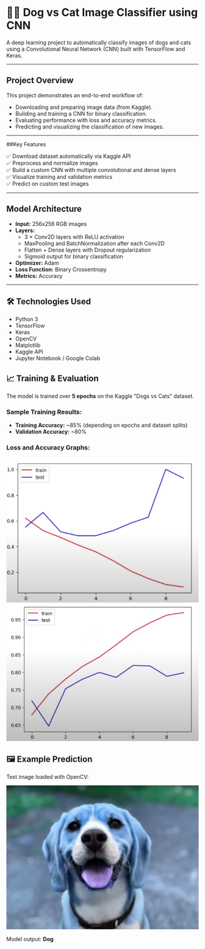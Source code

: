 # 🐶🐱 Dog vs Cat Image Classifier using CNN

A deep learning project to automatically classify images of dogs and cats using a Convolutional Neural Network (CNN) built with TensorFlow and Keras.

---

## Project Overview

This project demonstrates an end-to-end workflow of:

- Downloading and preparing image data (from Kaggle).
- Building and training a CNN for binary classification.
- Evaluating performance with loss and accuracy metrics.
- Predicting and visualizing the classification of new images.

---

##Key Features

✅ Download dataset automatically via Kaggle API  
✅ Preprocess and normalize images  
✅ Build a custom CNN with multiple convolutional and dense layers  
✅ Visualize training and validation metrics  
✅ Predict on custom test images  

---

## Model Architecture

- **Input:** 256x256 RGB images
- **Layers:**
  - 3 × Conv2D layers with ReLU activation
  - MaxPooling and BatchNormalization after each Conv2D
  - Flatten + Dense layers with Dropout regularization
  - Sigmoid output for binary classification
- **Optimizer:** Adam
- **Loss Function:** Binary Crossentropy
- **Metrics:** Accuracy

---

## 🛠️ Technologies Used

- Python 3
- TensorFlow
- Keras
- OpenCV
- Matplotlib
- Kaggle API
- Jupyter Notebook / Google Colab


## 📈 Training & Evaluation

The model is trained over **5 epochs** on the Kaggle "Dogs vs Cats" dataset.  

### Sample Training Results:
- **Training Accuracy:** ~85% (depending on epochs and dataset splits)
- **Validation Accuracy:** ~80%

### Loss and Accuracy Graphs:
![Accuracy](Accuracy_output.png)
![Loss](Loss_output.png)


## 🖼️ Example Prediction

Test image loaded with OpenCV:

![Test Image](dog.jpg)

Model output: **Dog**

